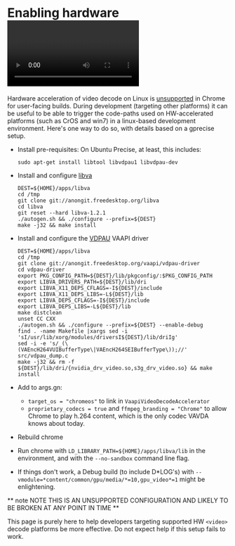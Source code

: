 # Enabling hardware <video> decode codepaths on linux

Hardware acceleration of video decode on Linux is
[unsupported](https://crbug.com/137247) in Chrome for user-facing builds. During
development (targeting other platforms) it can be useful to be able to trigger
the code-paths used on HW-accelerated platforms (such as CrOS and win7) in a
linux-based development environment. Here's one way to do so, with details based
on a gprecise setup.

*   Install pre-requisites: On Ubuntu Precise, at least, this includes:

    ```shell
    sudo apt-get install libtool libvdpau1 libvdpau-dev
    ```

*   Install and configure [libva](http://cgit.freedesktop.org/libva/)

    ```shell
    DEST=${HOME}/apps/libva
    cd /tmp
    git clone git://anongit.freedesktop.org/libva
    cd libva
    git reset --hard libva-1.2.1
    ./autogen.sh && ./configure --prefix=${DEST}
    make -j32 && make install
    ```

*   Install and configure the
    [VDPAU](http://cgit.freedesktop.org/vaapi/vdpau-driver) VAAPI driver

    ```shell
    DEST=${HOME}/apps/libva
    cd /tmp
    git clone git://anongit.freedesktop.org/vaapi/vdpau-driver
    cd vdpau-driver
    export PKG_CONFIG_PATH=${DEST}/lib/pkgconfig/:$PKG_CONFIG_PATH
    export LIBVA_DRIVERS_PATH=${DEST}/lib/dri
    export LIBVA_X11_DEPS_CFLAGS=-I${DEST}/include
    export LIBVA_X11_DEPS_LIBS=-L${DEST}/lib
    export LIBVA_DEPS_CFLAGS=-I${DEST}/include
    export LIBVA_DEPS_LIBS=-L${DEST}/lib
    make distclean
    unset CC CXX
    ./autogen.sh && ./configure --prefix=${DEST} --enable-debug
    find . -name Makefile |xargs sed -i 'sI/usr/lib/xorg/modules/driversI${DEST}/lib/driIg'
    sed -i -e 's/_(\(VAEncH264VUIBufferType\|VAEncH264SEIBufferType\));//' src/vdpau_dump.c
    make -j32 && rm -f ${DEST}/lib/dri/{nvidia_drv_video.so,s3g_drv_video.so} && make install
    ```

*   Add to args.gn:
    *   `target_os = "chromeos"` to link in `VaapiVideoDecodeAccelerator`
    *   `proprietary_codecs = true` and `ffmpeg_branding = "Chrome"` to
        allow Chrome to play h.264 content, which is the only codec
        VAVDA knows about today.
*   Rebuild chrome
*   Run chrome with `LD_LIBRARY_PATH=${HOME}/apps/libva/lib` in the environment,
    and with the `--no-sandbox` command line flag.
*   If things don't work, a Debug build (to include D\*LOG's) with
    `--vmodule=*content/common/gpu/media/*=10,gpu_video*=1` might be
    enlightening.

** note
NOTE THIS IS AN UNSUPPORTED CONFIGURATION AND LIKELY TO BE BROKEN AT ANY
POINT IN TIME
**

This page is purely here to help developers targeting supported HW `<video>`
decode platforms be more effective. Do not expect help if this setup fails to
work.
